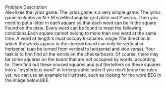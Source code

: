 Problem Description  
Alex likes the lyrics game. The lyrics game is a very simple game. The lyrics game includes an N * M sizeRectangular grid plate and P words. Then you need to put a letter in each square so that each word can be in the square
Found on the plate. Every word can be found to meet the following conditions:Each square cannot belong to more than one word at the same time. A word of length k must occupy k squares. single
The direction in which the words appear in the checkerboard can only be vertical or horizontal (can be turned from vertical to horizontal and vice versa).
Your task is to first find all the words on the checkerboard. Of course, there may be some squares on the board that are not occupied by words.
according to. Then find out these unused squares and put the letters on these squares into a "mysterious word" in lexicographic order.If you don't know the rules yet, we can use an example to illustrate, such as looking for the word BEG in the image below.GEE.
